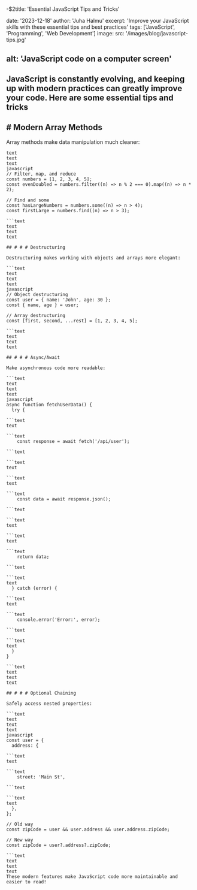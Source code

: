 
#
  -$2title: 'Essential JavaScript Tips and Tricks'

date: '2023-12-18'
author: 'Juha Halmu'
excerpt: 'Improve your JavaScript skills with these essential tips and best practices'
tags: ['JavaScript', 'Programming', 'Web Development']
image:
  src: '/images/blog/javascript-tips.jpg'

##   alt: 'JavaScript code on a computer screen'

## JavaScript is constantly evolving, and keeping up with modern practices can greatly improve your code. Here are some essential tips and tricks

## # Modern Array Methods

Array methods make data manipulation much cleaner:

```text
text
text
text
javascript
// Filter, map, and reduce
const numbers = [1, 2, 3, 4, 5];
const evenDoubled = numbers.filter((n) => n % 2 === 0).map((n) => n * 2);

// Find and some
const hasLargeNumbers = numbers.some((n) => n > 4);
const firstLarge = numbers.find((n) => n > 3);

```text
text
text
text

## # # # Destructuring

Destructuring makes working with objects and arrays more elegant:

```text
text
text
text
javascript
// Object destructuring
const user = { name: 'John', age: 30 };
const { name, age } = user;

// Array destructuring
const [first, second, ...rest] = [1, 2, 3, 4, 5];

```text
text
text
text

## # # # Async/Await

Make asynchronous code more readable:

```text
text
text
text
javascript
async function fetchUserData() {
  try {

```text
text

```text
    const response = await fetch('/api/user');

```text

```text
text

```text
text

```text
    const data = await response.json();

```text

```text
text

```text
text

```text
    return data;

```text

```text
text
  } catch (error) {

```text
text

```text
    console.error('Error:', error);

```text

```text
text
  }
}

```text
text
text
text

## # # # Optional Chaining

Safely access nested properties:

```text
text
text
text
javascript
const user = {
  address: {

```text
text

```text
    street: 'Main St',

```text

```text
text
  },
};

// Old way
const zipCode = user && user.address && user.address.zipCode;

// New way
const zipCode = user?.address?.zipCode;

```text
text
text
text
These modern features make JavaScript code more maintainable and easier to read!
